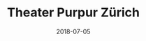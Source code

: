 ---
title:          "Theater Purpur Zürich"
date:           "2018-07-05"
draft:          false
robotsExclude:  true
---